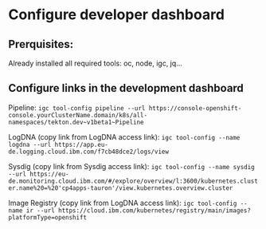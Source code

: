 # Configure developer dashboard

## Prerquisites:
Already installed all required tools: oc, node, igc, jq...

## Configure links in the development dashboard

Pipeline: 
`igc tool-config pipeline --url https://console-openshift-console.yourClusterName.domain/k8s/all-namespaces/tekton.dev~v1beta1~Pipeline`

LogDNA (copy link from LogDNA access link): 
`igc tool-config --name logdna --url https://app.eu-de.logging.cloud.ibm.com/f7cb48dce2/logs/view`


Sysdig (copy link from Sysdig access link): 
`igc tool-config --name sysdig --url https://eu-de.monitoring.cloud.ibm.com/#/explore/overview/l:3600/kubernetes.cluster.name%20=%20'cp4apps-tauron'/view.kubernetes.overview.cluster`


Image Registry (copy link from LogDNA access link): 
`igc tool-config --name ir --url https://cloud.ibm.com/kubernetes/registry/main/images?platformType=openshift`
